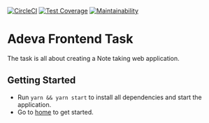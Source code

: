 [![CircleCI](https://circleci.com/gh/huxaiphaer/frontend-task.svg?style=svg)](https://circleci.com/gh/huxaiphaer/frontend-task)
[![Test Coverage](https://api.codeclimate.com/v1/badges/3cd5df98c9259a384089/test_coverage)](https://codeclimate.com/github/huxaiphaer/frontend-task/test_coverage)
[![Maintainability](https://api.codeclimate.com/v1/badges/3cd5df98c9259a384089/maintainability)](https://codeclimate.com/github/huxaiphaer/frontend-task/maintainability)
# Adeva Frontend Task

The task is all about creating a Note taking web application.

## Getting Started

* Run `yarn && yarn start` to install all dependencies and start the application.
* Go to [home](http://localhost:8081) to get started.
